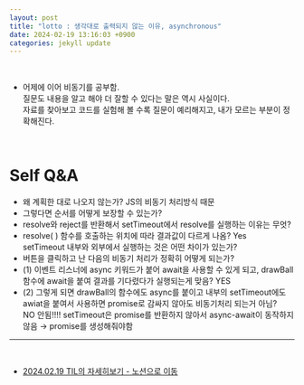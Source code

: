 ```yaml
---
layout: post
title: "lotto : 생각대로 출력되지 않는 이유, asynchronous"
date: 2024-02-19 13:16:03 +0900
categories: jekyll update
---
```

<br>

- 어제에 이어 비동기를 공부함.<br> 
질문도 내용을 알고 해야 더 잘할 수 있다는 말은 역시 사실이다.<br> 
자료를 찾아보고 코드를 실험해 볼 수록 질문이 예리해지고, 내가 모르는 부분이 정확해진다.
<br>

# Self Q&A
- 왜 계획한 대로 나오지 않는가? JS의 비동기 처리방식 때문<br>
- 그렇다면 순서를 어떻게 보장할 수 있는가?<br>
- resolve와 reject를 반환해서 setTimeout에서 resolve를 실행하는 이유는 무엇?
- resolve( ) 함수를 호출하는 위치에 따라 결과값이 다르게 나옴? Yes<br>
  setTimeout 내부와 외부에서 실행하는 것은 어떤 차이가 있는가? <br>
- 버튼을 클릭하고 난 다음의 비동기 처리가 정확히 어떻게 되는가?<br>
- (1) 이벤트 리스너에 async 키워드가 붙어 await을 사용할 수 있게 되고, drawBall함수에 await을 붙여 결과를 기다렸다가 실행되는게 맞음? YES <br>
- (2) 그렇게 되면 drawBall의 함수에도 async를 붙이고 내부의 setTimeout에도 awiat을 붙여서 사용하면 promise로 감싸지 않아도 비동기처리 되는거 아님?<br>
  NO 안됨!!!! setTimeout은 promise를 반환하지 않아서 async-await이 동작하지 않음 → promise를 생성해줘야함
  <br>

---------

  <br>

- <a href='https://www.notion.so/fun-blog/7b0a8a44708644f5a95f6b59c3fa1e7c' target="_blank"> 2024.02.19 TIL의 자세히보기 - 노션으로 이동 </a>